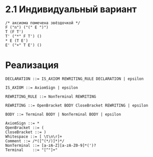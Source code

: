 # 2.1 Индивидуальный вариант

```
/* аксиома помечена звёздочкой */
F ("n") ("(" E ")")
T (F T')
T' ("*" F T') ()
* E (T E')
E' ("+" T E') ()
```

# Реализация

`DECLARATION ::= IS_AXIOM REWRITING_RULE DECLARATION | epsilon `

`IS_AXIOM ::= AxiomSign | epsilon`

`REWRITING_RULE ::= NonTerminal REWRITING`

`REWRITING ::= OpenBracket BODY CloseBracket REWRITING | epsilon`

`BODY ::= Terminal BODY | NonTerminal BODY | epsilon`

```
AxiomSign ::= *
OpenBracket ::= (
CloseBracket ::= )
Whitespace ::= [ \t\n\r]+
Comment ::= /*([^(*/)]*)*/
NonTerminal ::= [a-zA-Z][a-zA-Z0-9]*(')?
Terminal    ::= "[^"]+"
```

